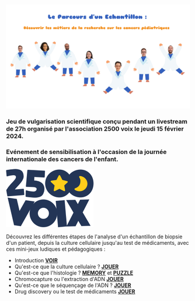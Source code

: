 ![header_jeu](header_jeu_hackathon.png)

### Jeu de vulgarisation scientifique conçu pendant un livestream de 27h organisé par l'association 2500 voix le jeudi 15 février 2024. 
### Evénement de sensibilisation à l'occasion de la journée internationale des cancers de l'enfant.

![2500voixLogo](logo2500voix.png)

Découvrez les différentes étapes de l'analyse d'un échantillon de biopsie d'un patient, depuis la culture cellulaire jusqu'au test de médicaments, avec ces mini-jeux ludiques et pédagogiques : 

- Introduction [**VOIR**](https://tdiot.github.io/main_scene/)
- Qu'est-ce que la culture cellulaire ? [**JOUER**](https://flavi23.github.io/jeu_culture_cellulaire/)
- Qu'est-ce que l'histologie ? [**MEMORY**](https://pmariebcd.github.io/2500voixMemory/) et [**PUZZLE**](https://pmariebcd.github.io/2500voixPuzzle/)
- Chromocapture ou l'extraction d'ADN [**JOUER**](https://ibmbalu.github.io/Chromocapture/)
- Qu'est-ce que le séquençage de l'ADN ? [**JOUER**](https://hermespara.github.io/snake_seq/)
- Drug discovery ou le test de médicaments [**JOUER**](https://tdiot.github.io/DrugDiscovery/)
